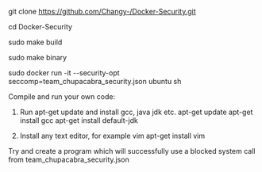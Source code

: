 git clone https://github.com/Changy-/Docker-Security.git

cd Docker-Security

sudo make build

sudo make binary

sudo docker run -it --security-opt seccomp=team_chupacabra_security.json ubuntu sh

Compile and run your own code:
  1. Run apt-get update and install gcc, java jdk etc.
    apt-get update
    apt-get install gcc
    apt-get install default-jdk
    
  2. Install any text editor, for example vim
    apt-get install vim
 
 Try and create a program which will successfully use a blocked system call from team_chupacabra_security.json
